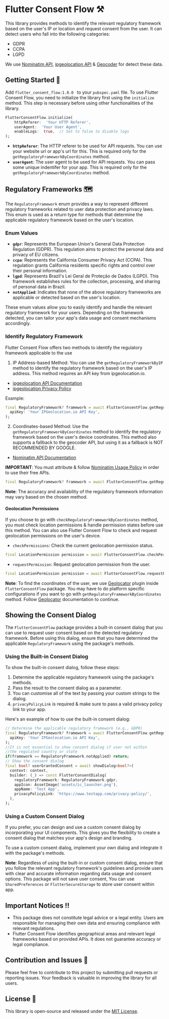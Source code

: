 
# Flutter Consent Flow ⚒
This library provides methods to identify the relevant regulatory framework based on the user's IP or location and request consent from the user. It can detect users who fall into the following categories:
- GDPR
- CCPA
- LGPD

We use [Nominatim API](https://nominatim.org/release-docs/latest/api/Overview/),  [ipgeolocation API](https://ipgeolocation.io) & [Geocoder](https://pub.dev/packages/flutter_geocoder) for detect these data.

## Getting Started 🚀

Add `flutter_consent_flow:1.0.0 ` to your `pubspec.yaml` file.
To use Flutter Consent Flow, you need to initialize the library first using the `initialize` method. This step is necessary before using other functionalities of the library.
```dart
FlutterConsentFlow.initialize(
	httpReferer:  'Your HTTP Referer',
	userAgent:  'Your User Agent',
	enableLogs:  true,  // Set to false to disable logs
);
```
- **`httpReferer`**: The HTTP referer to be used for API requests. You can use your website url or app's url for this. This is required only for the `getRegulatoryFrameworkByCoordinates` method.
- **`userAgent`**: The user agent to be used for API requests. You can pass some unique indentifer for your app. This is required only for the `getRegulatoryFrameworkByCoordinates` method.

## Regulatory Frameworks 🗺️

The `RegulatoryFramework` enum provides a way to represent different regulatory frameworks related to user data protection and privacy laws. This enum is used as a return type for methods that determine the applicable regulatory framework based on the user's location.

### Enum Values  
- **`gdpr`**: Represents the European Union's General Data Protection Regulation (GDPR). This regulation aims to protect the personal data and privacy of EU citizens.
- **`ccpa`**: Represents the California Consumer Privacy Act (CCPA). This regulation grants California residents specific rights and control over their personal information. 
- **`lgpd`**: Represents Brazil's Lei Geral de Proteção de Dados (LGPD). This framework establishes rules for the collection, processing, and sharing of personal data in Brazil.
- **`notApplied`**: Indicates that none of the above regulatory frameworks are applicable or detected based on the user's location. 

These enum values allow you to easily identify and handle the relevant regulatory framework for your users. Depending on the framework detected, you can tailor your app's data usage and consent mechanisms accordingly.

### Identify Regulatory Framework
Flutter Consent Flow offers two methods to identify the regulatory framework applicable to the use

  1. IP Address-based Method: You can use the `getRegulatoryFrameworkByIP` method to identify the regulatory framework based on the user's IP address. This method requires an API key from ipgeolocation.io.
- [ipgeolocation API Documentation](https://ipgeolocation.io/documentation.html)
- [ipgeolocation Privacy Policy](https://ipgeolocation.io/privacy.html)

Example:
```dart
final RegulatoryFramework? framework = await FlutterConsentFlow.getRegulatoryFrameworkByIP(
  apiKey: 'Your IPGeolocation.io API Key',
);
```
  
2. Coordinates-based Method: Use the `getRegulatoryFrameworkByCoordinates` method to identify the regulatory framework based on the user's device coordinates. This method also supports a fallback to the geocoder API, but using it as a fallback is NOT RECOMMENDED BY GOOGLE.
- [Nominatim API Documentation](https://nominatim.org/release-docs/latest/api/Overview/)

**IMPORTANT**:  You must attribute & follow [Nominatim Usage Policy](https://operations.osmfoundation.org/policies/nominatim/) in order to use their free APIs.

```dart
final RegulatoryFramework? framework = await FlutterConsentFlow.getRegulatoryFrameworkByCoordinates();
```

**Note**: The accuracy and availability of the regulatory framework information may vary based on the chosen method.

  
#### Geolocation Permissions
If you choose to go with `checkRegulatoryFrameworkByCoordinates` method, you must check location permissions & handle permission states before use this method.
You can also use Flutter Consent Flow to check and request geolocation permissions on the user's device.

- `checkPermissions`: Check the current geolocation permission status.

```dart
final LocationPermission permission = await FlutterConsentFlow.checkPermissions();
```

- `requestPermission`: Request geolocation permission from the user.
```dart
final LocationPermission permission = await FlutterConsentFlow.requestPermission();
```

**Note**: To find the coordinates of the user, we use [Geolocator](https://pub.dev/packages/geolocator) plugin inside `FlutterConsentFlow` package. You may have to do platform specific configurations if you want to go with `getRegulatoryFrameworkByCoordinates` method. Follow [Geolocator](https://pub.dev/packages/geolocator) documentation to continue. 


## Showing the Consent Dialog 

The `FlutterConsentFlow` package provides a built-in consent dialog that you can use to request user consent based on the detected regulatory framework. Before using this dialog, ensure that you have determined the applicable `RegulatoryFramework` using the package's methods.

### Using the Built-in Consent Dialog

To show the built-in consent dialog, follow these steps:

1. Determine the applicable regulatory framework using the package's methods.
2. Pass the result to the consent dialog as a parameter.
3. You can customise all of the text by passing your custom strings to the dialog.
4. `privacyPolicyLink` is required & make sure to pass a valid privacy policy link to your app.

Here's an example of how to use the built-in consent dialog:

```dart
// Determine the applicable regulatory framework (e.g., GDPR)
final RegulatoryFramework? framework = await FlutterConsentFlow.getRegulatoryFrameworkByIP(
  apiKey: 'Your IPGeolocation.io API Key',
);
//It is not essential to show consent dialog if user not within
//the regulated country or state
if(framework == RegulatoryFramework.notApplied) return;
// Show the consent dialog
final bool? userGrantedConsent = await showDialog<bool?>(
  context: context,
  builder: (_) => const FlutterConsentDialog(
    regulatoryFramework: RegulatoryFramework.gdpr,
    appIcon: AssetImage('assets/ic_launcher.png'),
    appName: 'Test App',
    privacyPolicyLink: 'https://www.testapp.com/privacy-policy/',
  ),
);
```
### Using a Custom Consent Dialog
If you prefer, you can design and use a custom consent dialog by incorporating your UI components. This gives you the flexibility to create a consent dialog that matches your app's design and branding.

To use a custom consent dialog, implement your own dialog and integrate it with the package's methods.

**Note**: Regardless of using the built-in or custom consent dialog, ensure that you follow the relevant regulatory framework's guidelines and provide users with clear and accurate information regarding data usage and consent options. This package will not save user consent, You can use `SharedPreferences` or `FlutterSecureStorage` to store user consent within app. 
  
## Important Notices ‼️
- This package does not constitute legal advice or a legal entity. Users are responsible for managing their own data and ensuring compliance with relevant regulations.
- Flutter Consent Flow identifies geographical areas and relevant legal frameworks based on provided APIs. It does not guarantee accuracy or legal compliance.

## Contribution and Issues 🤝
Please feel free to contribute to this project by submitting pull requests or reporting issues. Your feedback is valuable in improving the library for all users.

## License 🪪
This library is open-source and released under the [MIT License](https://opensource.org/license/mit/).